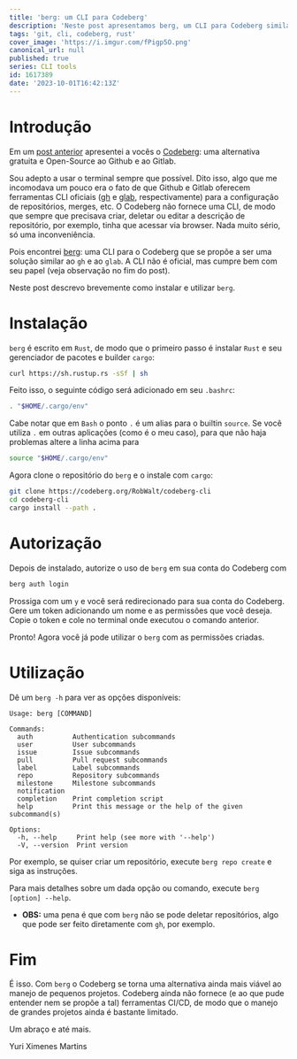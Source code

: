 ```yaml
---
title: 'berg: um CLI para Codeberg'
description: 'Neste post apresentamos berg, um CLI para Codeberg similar ao gh para Github e glab para Gitlab'
tags: 'git, cli, codeberg, rust'
cover_image: 'https://i.imgur.com/fPigp5O.png'
canonical_url: null
published: true
series: CLI tools
id: 1617389
date: '2023-10-01T16:42:13Z'
---
```


# Introdução

Em um [post anterior](https://dev.to/yxm/codeberg-uma-alternativa-open-source-e-gratuita-ao-github-e-gitlab-b80) apresentei a vocês o [Codeberg](https://codeberg.org): uma alternativa gratuita e Open-Source ao Github e ao Gitlab.

Sou adepto a usar o terminal sempre que possível. Dito isso, algo que me incomodava um pouco era o fato de que Github e Gitlab oferecem ferramentas CLI oficiais ([gh](https://github.com/cli/cli) e [glab](https://gitlab.com/gitlab-org/cli), respectivamente) para a configuração de repositórios, merges, etc. O Codeberg não fornece uma CLI, de modo que sempre que precisava criar, deletar ou editar a descrição de repositório, por exemplo, tinha que acessar via browser. Nada muito sério, só uma inconveniência.

Pois encontrei [berg](https://codeberg.org/RobWalt/codeberg-cli): uma CLI para o Codeberg que se propõe a ser uma solução similar ao `gh` e ao `glab`. A CLI não é oficial, mas cumpre bem com seu papel (veja observação no fim do post). 

Neste post descrevo brevemente como instalar e utilizar `berg`.

# Instalação

`berg` é escrito em `Rust`, de modo que o primeiro passo é instalar `Rust` e seu gerenciador de pacotes e builder `cargo`:

```bash
curl https://sh.rustup.rs -sSf | sh
```

Feito isso, o seguinte código será adicionado em seu `.bashrc`:

```bash
. "$HOME/.cargo/env"
```

Cabe notar que em `Bash` o ponto `.` é um alias para o builtin `source`. Se você utiliza `.` em outras aplicações (como é o meu caso), para que não haja problemas altere a linha acima para

```bash
source "$HOME/.cargo/env"
```

Agora clone o repositório do `berg` e o instale com `cargo`:

```bash
git clone https://codeberg.org/RobWalt/codeberg-cli
cd codeberg-cli
cargo install --path .
```

# Autorização

Depois de instalado, autorize o uso de `berg` em sua conta do Codeberg com

```bash
berg auth login
```
Prossiga com um `y` e você será redirecionado para sua conta do Codeberg. Gere um token adicionando um nome e as permissões que você deseja. Copie o token e cole no terminal onde executou o comando anterior. 

Pronto! Agora você já pode utilizar o `berg` com as permissões criadas.

# Utilização

Dê um `berg -h` para ver as opções disponíveis:

```
Usage: berg [COMMAND]

Commands:
  auth          Authentication subcommands
  user          User subcommands
  issue         Issue subcommands
  pull          Pull request subcommands
  label         Label subcommands
  repo          Repository subcommands
  milestone     Milestone subcommands
  notification  
  completion    Print completion script
  help          Print this message or the help of the given subcommand(s)

Options:
  -h, --help     Print help (see more with '--help')
  -V, --version  Print version

```

Por exemplo, se quiser criar um repositório, execute `berg repo create` e siga as instruções.

Para mais detalhes sobre um dada opção ou comando, execute `berg [option] --help`.

* **OBS:** uma pena é que com `berg` não se pode deletar repositórios, algo que pode ser feito diretamente com `gh`, por exemplo.

# Fim

É isso. Com `berg` o Codeberg se torna uma alternativa ainda mais viável ao manejo de pequenos projetos. Codeberg ainda não fornece (e ao que pude entender nem se propõe a tal) ferramentas CI/CD, de modo que o manejo de grandes projetos ainda é bastante limitado.

Um abraço e até mais.

Yuri Ximenes Martins

